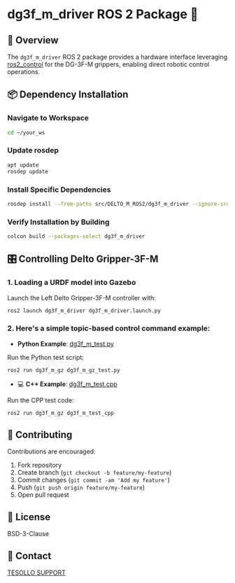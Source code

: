 # dg3f_m_driver ROS 2 Package 🚀

## 📌 Overview

The `dg3f_m_driver` ROS 2 package provides a hardware interface leveraging [ros2_control](https://control.ros.org/) for the DG-3F-M grippers, enabling direct robotic control operations.

## 📦 Dependency Installation

### Navigate to Workspace
```bash
cd ~/your_ws
```

### Update rosdep
```bash
apt update
rosdep update
```

### Install Specific Dependencies
```bash
rosdep install --from-paths src/DELTO_M_ROS2/dg3f_m_driver --ignore-src -r -y
```

### Verify Installation by Building
```bash
colcon build --packages-select dg3f_m_driver
```

## 🎛️ Controlling Delto Gripper-3F-M

### 1\. Loading a URDF model into Gazebo

Launch the Left Delto Gripper-3F-M controller with:
```bash
ros2 launch dg3f_m_driver dg3f_m_driver.launch.py
```



### 2\. Here's a simple topic-based control command example:
-  **Python Example**: [dg3f_m_test.py](script/dg3f_m_test.py)

Run the Python test script:
```bash
ros2 run dg3f_m_gz dg3f_m_gz_test.py
```

- 💻 **C++ Example**: [dg3f_m_test.cpp](src/dg3f_m_test.cpp)

Run the CPP test code:
```bash
ros2 run dg3f_m_gz dg3f_m_test_cpp
```


## 🤝 Contributing
Contributions are encouraged:

1. Fork repository
2. Create branch (`git checkout -b feature/my-feature`)
3. Commit changes (`git commit -am 'Add my feature'`)
4. Push (`git push origin feature/my-feature`)
5. Open pull request

## 📄 License
BSD-3-Clause

## 📧 Contact
[TESOLLO SUPPORT](mailto:support@tesollo.com)

